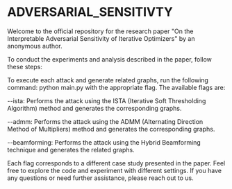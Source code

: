 # ADVERSARIAL_SENSITIVTY

Welcome to the official repository for the research paper "On the Interpretable Adversarial Sensitivity of Iterative Optimizers" by an anonymous author.

To conduct the experiments and analysis described in the paper, follow these steps:

To execute each attack and generate related graphs, run the following command: python main.py with the appropriate flag. The available flags are:

--ista: Performs the attack using the ISTA (Iterative Soft Thresholding Algorithm) method and generates the corresponding graphs.

--admm: Performs the attack using the ADMM (Alternating Direction Method of Multipliers) method and generates the corresponding graphs.

--beamforming: Performs the attack using the Hybrid Beamforming technique and generates the related graphs.

Each flag corresponds to a different case study presented in the paper.
Feel free to explore the code and experiment with different settings. If you have any questions or need further assistance, please reach out to us.
